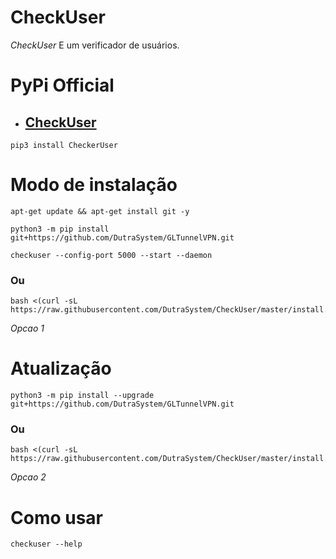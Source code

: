 # CheckUser

*CheckUser* E um verificador de usuários.

# PyPi Official
- ## [CheckUser](https://pypi.org/project/CheckerUser/)

```
pip3 install CheckerUser
```

# Modo de instalação
```
apt-get update && apt-get install git -y
```
```
python3 -m pip install git+https://github.com/DutraSystem/GLTunnelVPN.git
```
```
checkuser --config-port 5000 --start --daemon
```

### Ou
```
bash <(curl -sL https://raw.githubusercontent.com/DutraSystem/CheckUser/master/install.sh)
```
 *Opcao 1*

# Atualização
```
python3 -m pip install --upgrade git+https://github.com/DutraSystem/GLTunnelVPN.git
```

### Ou
```
bash <(curl -sL https://raw.githubusercontent.com/DutraSystem/CheckUser/master/install.sh)
```
 *Opcao 2*

# Como usar
```
checkuser --help
```
